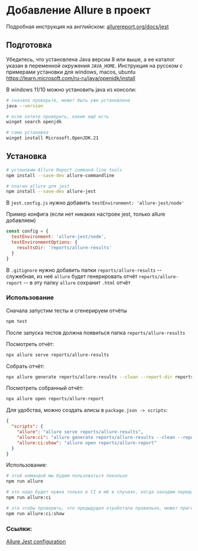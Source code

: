 # Добавление Allure в проект

Подробная инструкция на английском: [allurereport.org/docs/jest](https://allurereport.org/docs/jest/)

## Подготовка

Убедитесь, что установлена Java версии 8 или выше, а ее каталог указан в переменной окружения `JAVA_HOME`.
Инструкция на русском с примерами установки для windows, macos, ubuntu
https://learn.microsoft.com/ru-ru/java/openjdk/install

В windows 11/10 можно установить java из консоли:

```bash
# сначала проверьте, может быть уже установлена
java --version

# если хотите проверить, какие ещё есть
winget search openjdk

# сама установка
winget install Microsoft.OpenJDK.21
```

## Установка

```bash
# установим Allure Report command-line tools
npm install --save-dev allure-commandline

# плагин allure для jest
npm install --save-dev allure-jest
```

В `jest.config.js` нужно добавить `testEnvironment: 'allure-jest/node'`

Пример конфига (если нет никаких настроек jest, только allure добавляем)

```js
const config = {
  testEnvironment: 'allure-jest/node',
  testEnvironmentOptions: {
    resultsDir: 'reports/allure-results'
  }
}
```

В `.gitignore` нужно добавить папки
`reports/allure-results` -- служебная, из неё `allure` будет генерировать отчёт
`reports/allure-report` -- в эту папку `allure` сохранит `.html` отчёт

### Использование

Сначала запустим тесты и сгенерируем отчёты

```bash
npm test
```

После запуска тестов должна появиться папка `reports/allure-results`

Посмотреть отчёт:

```bash
npx allure serve reports/allure-results
```

Собрать отчёт:

```bash
npx allure generate reports/allure-results --clean --report-dir reports/allure-report
```

Посмотреть собранный отчёт:

```bash
npx allure open reports/allure-report
```

Для удобства, можно создать алисы в `package.json -> scripts`:

```json
{
  "scripts": {
    "allure": "allure serve reports/allure-results",
    "allure:ci": "allure generate reports/allure-results --clean --report-dir reports/allure-report",
    "allure:ci:show": "allure open reports/allure-report"
  }
}
```

Использование:

```bash
# этой командой мы будем пользоваться локально
npm run allure

# это надо будет нужна только в CI и мб в случаях, когда заходим передать готовый отчёт кому-то другому
npm run allure:ci

# эта чтобы проверить, что предыдущая отработала правильно, может пригодится локально
npm run allure:ci:show
```

### Ссылки:
[Allure Jest configuration](https://allurereport.org/docs/jest-configuration/)
